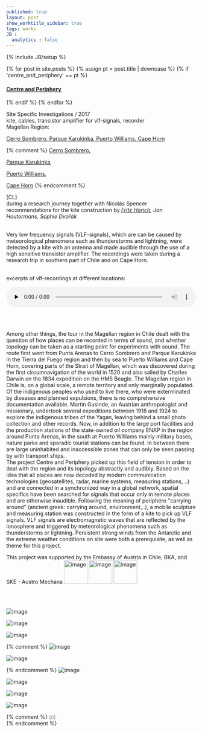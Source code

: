 ```yaml
---
published: true
layout: post
show_worktitle_sidebar: true
tags: works
JB :
  analytics : false
---
```


{% include JB/setup %}


{% for post in site.posts %}
	{% assign pt = post.title | downcase %}
	{% if 'centre_and_periphery' == pt %}
<h4><a href="{{ BASE_PATH }}{{ post.url }}">Centre and Periphery</a></h4>
	{% endif %}
{% endfor %}

<p>
Site Specific Investigations / 2017<br />
kite, cables, transistor amplifier for vlf-signals, recorder<br />
Magellan Region: 

<a href="https://www.google.com/maps/d/viewer?mid=1XpvfosYWesGQJuFXftfUxj0jkXOMgJxW&ll=-54.71579617013983%2C-67.3250555921021&z=7" target="_blank">Cerro Sombrero, Parque Karukinka, Puerto Williams, Cape Horn </a> 

{% comment %}
<a href="https://www.google.at/maps/place/Cerro+Sombrero,+Primavera,+Magallanes+y+la+Ant%C3%A1rtica+Chilena+Region,+Chile/@-52.7640442,-69.8462031,124210m/data=!3m1!1e3!4m5!3m4!1s0xbdb477e8e7b694e3:0x7834f1e20a9d53fc!8m2!3d-52.764677!4d-69.2862343?dcr=0" target="_blank">Cerro Sombrero</a>, 

<a href="https://www.google.at/maps/place/54%C2%B012'36.4%22S+68%C2%B043'28.7%22W/@-54.210059,-69.1739165,97287m/data=!3m1!1e3!4m13!1m6!3m5!1s0xbc4ce1fb107d20b9:0x58603d6d4545d2b8!2sKarukinka+Park!8m2!3d-54.1011451!4d-69.3567073!3m5!1s0x0:0x0!7e2!8m2!3d-54.2101145!4d-68.7246294?dcr=0" target="_blank">Parque Karukinka</a>, 

<a href="https://www.google.at/maps/place/54%C2%B055'54.4%22S+67%C2%B039'17.7%22W/@-54.9317577,-67.7251158,14800m/data=!3m1!1e3!4m14!1m7!3m6!1s0xbc4eab9a9c58a64d:0x6228943461203c20!2sPuerto+Williams!3b1!8m2!3d-54.9166667!4d-67.6166667!3m5!1s0x0:0x0!7e2!8m2!3d-54.9317629!4d-67.6549037?dcr=0" target="_blank">Puerto Williams</a>, 

<a href="https://www.google.at/maps/place/Cape+Horn/@-55.7426745,-68.4746802,212647m/data=!3m1!1e3!4m5!3m4!1s0xbdac6cdebb562509:0x749830290d55919e!8m2!3d-55.983333!4d-67.2666668?dcr=0" target="_blank">Cape Horn</a> 
{% endcomment %}

[CL]<br />
during a research journey together with Nicolás Spencer<br />
recommendations for the kite construction by <a href="http://www.fhg.at/kreativdrachen/index.php/startseite.html" target="_blank"><i>Fritz Harich</i></a><i>, Jan Houtermans, Sophie Dvořák</i>
<br /><br />			


Very low frequency signals (VLF-signals), which are can be caused by meteorological phenomena such as thunderstorms and lightning, were detected by a kite with an antenna and made audible through the use of a high sensitive transistor amplifier. The recordings were taken during a research trip in southern part of Chile and on Cape Horn.<br /><br />

excerpts of vlf-recordings at different locations:
<p></p>
<audio controls style="width: 100%" preload="none">
  <source src="{{ site.url }}/images/vlf_recordings_small.mp3" type="audio/mpeg">
</audio>

<br /><br />

Among other things, the tour in the Magellan region in Chile dealt with the question of how places can be recorded in terms of sound, and whether topology can be taken as a starting point for experiments with sound. The route first went from Punta Arenas to Cerro Sombrero and Parque Karukinka in the Tierra del Fuego region and then by sea to Puerto Williams and Cape Horn, covering parts of the Strait of Magellan, which was discovered during the first circumnavigation of the world in 1520 and also sailed by Charles Darwin on the 1834 expedition on the HMS Beagle. The Magellan region in Chile is, on a global scale, a remote territory and only marginally populated. Of the indigenous peoples who used to live there, who were exterminated by diseases and planned expulsions, there is no comprehensive documentation available. Martin Gusinde, an Austrian anthropologist and missionary, undertook several expeditions between 1918 and 1924 to explore the indigenous tribes of the Yagan, leaving behind a small photo collection and other records. Now, in addition to the large port facilities and the production stations of the state-owned oil company ENAP in the region around Punta Arenas, in the south at Puerto Williams mainly military bases, nature parks and sporadic tourist stations can be found. In between there are large uninhabited and inaccessible zones that can only be seen passing by with transport ships.<br />
The project Centre and Periphery picked up this field of tension in order to deal with the region and its topology abstractly and audibly. Based on the idea that all places are now decoded by modern communication technologies (geosatellites, radar, marine systems, measuring stations, ..) and are connected in a synchronized way in a global network, spatial specifics have been searched for signals that occur only in remote places and are otherwise inaudible. Following the meaning of periphéro "carrying around" (ancient greek: carrying around, environment,..), a mobile sculpture and measuring station was constructed in the form of a kite to pick up VLF signals. VLF signals are electromagnetic waves that are reflected by the ionosphere and triggered by meteorological phenomena such as thunderstorms or lightning. Persistent strong winds from the Antarctic and the extreme weather conditions on site were both a prerequisite, as well as theme for this project.
<br />
</p>

This project was supported by the Embassy of Austria in Chile, BKA, and SKE - Austro Mechana
<img src="{{ site.url }}/images/logo_embajada.png" alt="image" width="62">
<img src="{{ site.url }}/images/logo_bka.png" alt="image" width="62">
<img src="{{ site.url }}/images/logo_ske.jpg" alt="image" width="62">

<br /><br />

<img src="{{ site.url }}/images/drachen_parque_karukinka_small.jpg" alt="image">
<p></p>
<img src="{{ site.url }}/images/drachen_antenna_small.jpg" alt="image">
<p></p>
<img src="{{ site.url }}/images/drachen_cape_horn_small.jpg" alt="image">
<p></p>

{% comment %}
<img src="{{ site.url }}/images/drachen_bahia_inutil_small.jpg" alt="image">
<p></p>
<img src="{{ site.url }}/images/drachen_puerto_williams_small.jpg" alt="image">
<p></p>
{% endcomment %}

<img src="{{ site.url }}/images/drachen_map.jpg" alt="image">
<p></p>
<img src="{{ site.url }}/images/drachen_recorder_small.jpg" alt="image">
<p></p>
<img src="{{ site.url }}/images/drachen_cape_horn2_small.jpg" alt="image">
<p></p>
<img src="{{ site.url }}/images/drachen_barco_small.jpg" alt="image">







{% comment %}
<font color="grey">(c)<br /></font>
{% endcomment %}

